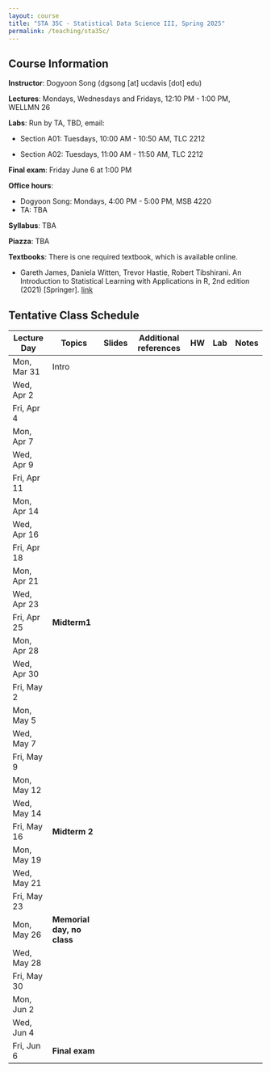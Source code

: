 ```yaml
---
layout: course
title: "STA 35C - Statistical Data Science III, Spring 2025"
permalink: /teaching/sta35c/
---
```


## Course Information

**Instructor**: Dogyoon Song (dgsong [at] ucdavis [dot] edu)


**Lectures**: Mondays, Wednesdays and Fridays, 12:10 PM - 1:00 PM, WELLMN 26


**Labs**: Run by TA, TBD, email: 

* Section A01: Tuesdays, 10:00 AM - 10:50 AM, TLC 2212

* Section A02: Tuesdays, 11:00 AM - 11:50 AM, TLC 2212


**Final exam**: Friday June 6 at 1:00 PM 


**Office hours**:
* Dogyoon Song: Mondays, 4:00 PM - 5:00 PM, MSB 4220
* TA: TBA


**Syllabus**: TBA


**Piazza**: TBA


**Textbooks**: 
There is one required textbook, which is available online.
* Gareth James, Daniela Witten, Trevor Hastie, Robert Tibshirani.  An Introduction to Statistical Learning
with Applications in R, 2nd edition (2021) [Springer].  [link](https://link.springer.com/book/10.1007/978-1-0716-1418-1)



## Tentative Class Schedule


Lecture Day | Topics | Slides | Additional references  | HW | Lab | Notes
--- | --- | --- | --- | --- | --- | --- 
Mon, Mar 31 | Intro | ||||
Wed, Apr 2 ||||||
Fri, Apr 4 ||||||
Mon, Apr 7 ||||||
Wed, Apr 9 ||||||
Fri, Apr 11 ||||||
Mon, Apr 14 ||||||
Wed, Apr 16 ||||||
Fri, Apr 18 ||||||
Mon, Apr 21 ||||||
Wed, Apr 23 ||||||
Fri, Apr 25 | **Midterm1** |||||
Mon, Apr 28 ||||||
Wed, Apr 30 ||||||
Fri, May 2 ||||||
Mon, May 5 ||||||
Wed, May 7 ||||||
Fri, May 9 ||||||
Mon, May 12 ||||||
Wed, May 14 ||||||
Fri, May 16 | **Midterm 2** |||||
Mon, May 19 ||||||
Wed, May 21 ||||||
Fri, May 23 ||||||
Mon, May 26 | **Memorial day, no class** |||||
Wed, May 28 ||||||
Fri, May 30 ||||||
Mon, Jun 2 ||||||
Wed, Jun 4 ||||||
Fri, Jun 6 | **Final exam** |||||
